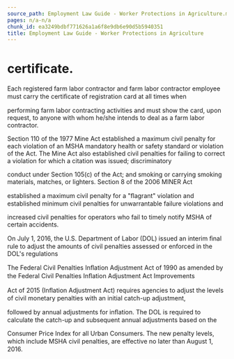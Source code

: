 ```yaml
---
source_path: Employment Law Guide - Worker Protections in Agriculture.md
pages: n/a-n/a
chunk_id: ea3249bdbf771626a1a6f8e9db6e90d5b5940351
title: Employment Law Guide - Worker Protections in Agriculture
---
```

# certiﬁcate.

Each registered farm labor contractor and farm labor contractor employee must carry the certiﬁcate of registration card at all times when

performing farm labor contracting activities and must show the card, upon request, to anyone with whom he/she intends to deal as a farm labor contractor.

Section 110 of the 1977 Mine Act established a maximum civil penalty for each violation of an MSHA mandatory health or safety standard or violation of the Act. The Mine Act also established civil penalties for failing to correct a violation for which a citation was issued; discriminatory

conduct under Section 105(c) of the Act; and smoking or carrying smoking materials, matches, or lighters. Section 8 of the 2006 MINER Act

established a maximum civil penalty for a "ﬂagrant" violation and established minimum civil penalties for unwarrantable failure violations and

increased civil penalties for operators who fail to timely notify MSHA of certain accidents.

On July 1, 2016, the U.S. Department of Labor (DOL) issued an interim ﬁnal rule to adjust the amounts of civil penalties assessed or enforced in the DOL's regulations

The Federal Civil Penalties Inﬂation Adjustment Act of 1990 as amended by the Federal Civil Penalties Inﬂation Adjustment Act Improvements

Act of 2015 (Inﬂation Adjustment Act) requires agencies to adjust the levels of civil monetary penalties with an initial catch-up adjustment,

followed by annual adjustments for inﬂation. The DOL is required to calculate the catch-up and subsequent annual adjustments based on the

Consumer Price Index for all Urban Consumers. The new penalty levels, which include MSHA civil penalties, are eﬀective no later than August 1, 2016.

